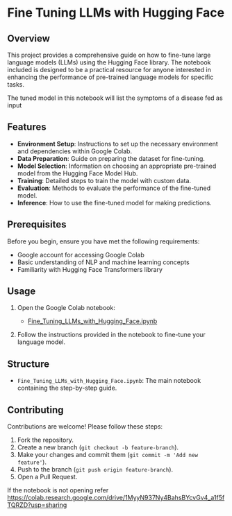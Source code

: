 # Fine Tuning LLMs with Hugging Face

## Overview

This project provides a comprehensive guide on how to fine-tune large language models (LLMs) using the Hugging Face library. The notebook included is designed to be a practical resource for anyone interested in enhancing the performance of pre-trained language models for specific tasks.

The tuned model in this notebook will list the symptoms of a disease fed as input

## Features

- **Environment Setup**: Instructions to set up the necessary environment and dependencies within Google Colab.
- **Data Preparation**: Guide on preparing the dataset for fine-tuning.
- **Model Selection**: Information on choosing an appropriate pre-trained model from the Hugging Face Model Hub.
- **Training**: Detailed steps to train the model with custom data.
- **Evaluation**: Methods to evaluate the performance of the fine-tuned model.
- **Inference**: How to use the fine-tuned model for making predictions.

## Prerequisites

Before you begin, ensure you have met the following requirements:

- Google account for accessing Google Colab
- Basic understanding of NLP and machine learning concepts
- Familiarity with Hugging Face Transformers library

## Usage

1. Open the Google Colab notebook:
    - [Fine_Tuning_LLMs_with_Hugging_Face.ipynb]([https://colab.research.google.com/drive/1DtIK8E3y1ecPnF-OYLi-DhAeKVNy5kou#scrollTo=WVa0caPZlogN])

2. Follow the instructions provided in the notebook to fine-tune your language model.

## Structure

- `Fine_Tuning_LLMs_with_Hugging_Face.ipynb`: The main notebook containing the step-by-step guide.

## Contributing

Contributions are welcome! Please follow these steps:

1. Fork the repository.
2. Create a new branch (`git checkout -b feature-branch`).
3. Make your changes and commit them (`git commit -m 'Add new feature'`).
4. Push to the branch (`git push origin feature-branch`).
5. Open a Pull Request.


If the notebook is not opening refer https://colab.research.google.com/drive/1MyyN937Ny4BahsBYcvGv4_a1f5fTQRZD?usp=sharing
